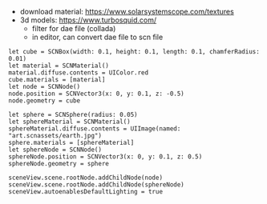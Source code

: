 - download material: https://www.solarsystemscope.com/textures
- 3d models: https://www.turbosquid.com/
  - filter for dae file (collada)
  - in editor, can convert dae file to scn file

```swfit
let cube = SCNBox(width: 0.1, height: 0.1, length: 0.1, chamferRadius: 0.01)
let material = SCNMaterial()
material.diffuse.contents = UIColor.red
cube.materials = [material]
let node = SCNNode()
node.position = SCNVector3(x: 0, y: 0.1, z: -0.5)
node.geometry = cube

let sphere = SCNSphere(radius: 0.05)
let sphereMaterial = SCNMaterial()
sphereMaterial.diffuse.contents = UIImage(named: "art.scnassets/earth.jpg")
sphere.materials = [sphereMaterial]
let sphereNode = SCNNode()
sphereNode.position = SCNVector3(x: 0, y: 0.1, z: 0.5)
sphereNode.geometry = sphere

sceneView.scene.rootNode.addChildNode(node)
sceneView.scene.rootNode.addChildNode(sphereNode)
sceneView.autoenablesDefaultLighting = true
```

<!-- start from 360 -->
